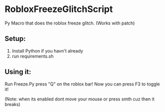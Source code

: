 # RobloxFreezeGlitchScript
Py Macro that does the roblox freeze glitch. (Works with patch)





## Setup:
1. Install Python if you havn't already
2. run requirements.sh

## Using it:
Run Freeze.Py
press "Q" on the roblox bar!
Now you can press F3 to toggle it!


(Note: when its enabled dont move your mouse or press smth cuz then it breaks)
